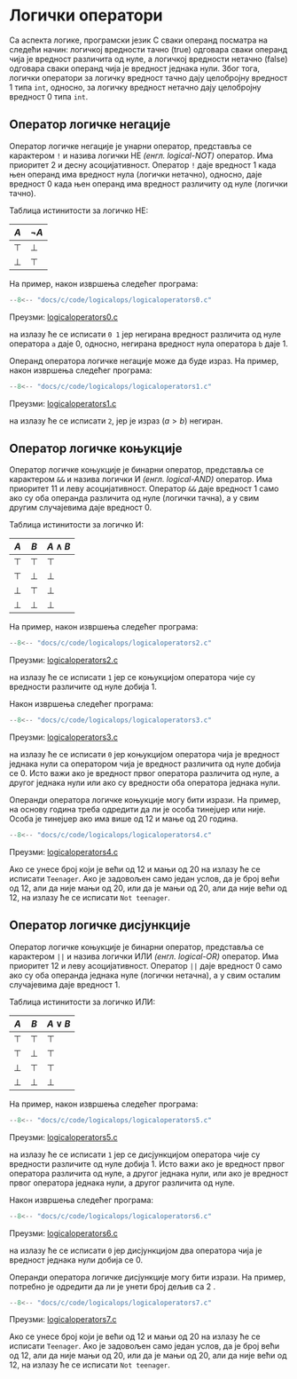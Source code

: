 # Логички оператори

Са аспекта логике, програмски језик C сваки операнд посматра на следећи начин:
логичкој вредности тачно (true) одговара сваки операнд чија је вредност
различита од нуле, а логичкој вредности нетачно (false) одговара сваки операнд
чија је вредност једнака нули. Због тога, логички оператори за логичку вредност
тачно дају целобројну вредност $1$ типа `int`, односно, за логичку вредност
нетачно дају целобројну вредност $0$ типа `int`.

## Оператор логичке негације

Оператор логичке негације је унарни оператор, представља се карактером `!` и
назива логички НЕ *(енгл. logical-NOT)* оператор. Има приоритет 2 и десну
асоцијативност. Оператор `!` даје вредност $1$ када њен операнд има вредност
нула (логички нетачно), односно, даје вредност $0$ када њен операнд има
вредност различиту од нуле (логички тачно).

Таблица истинитости за логичко НЕ:

| $A$    | $\neg A$ |
|--------|----------|
| $\top$ | $\bot$   |
| $\bot$ | $\top$   |

На пример, након извршења следећег програма:

```c
--8<-- "docs/c/code/logicalops/logicaloperators0.c"
```

Преузми: [logicaloperators0.c](code/logicalops/logicaloperators0.c)

на излазу ће се исписати `0 1` јер негирана вредност различита од нуле
оператора `a` даје $0$, односно, негирана вредност нула оператора `b` даје $1$.

Операнд оператора логичке негације може да буде израз. На пример, након
извршења следећег програма:

```c
--8<-- "docs/c/code/logicalops/logicaloperators1.c"
```

Преузми: [logicaloperators1.c](code/logicalops/logicaloperators1.c)

на излазу ће се исписати `2`, јер је израз $(a>b)$ негиран.

## Оператор логичке коњукције

Оператор логичке коњукције је бинарни оператор, представља се карактером `&&` и
назива логички И *(енгл. logical-AND)* оператор. Има приоритет 11 и леву
асоцијативност. Оператор `&&` даје вредност $1$ само ако су оба операнда
различита од нуле (логички тачна), а у свим другим случајевима даје вредност
$0$.

Таблица истинитости за логичко И:

| $A$    |$B$     | $A \land B$ |
|--------|--------|-------------|
| $\top$ | $\top$ | $\top$      |
| $\top$ | $\bot$ | $\bot$      |
| $\bot$ | $\top$ | $\bot$      |
| $\bot$ | $\bot$ | $\bot$      |

На пример, након извршења следећег програма:

```c
--8<-- "docs/c/code/logicalops/logicaloperators2.c"
```

Преузми: [logicaloperators2.c](code/logicalops/logicaloperators2.c)

на излазу ће се исписати `1` јер се коњукцијом оператора чије су вредности
различите од нуле добија $1$.

Након извршења следећег програма:

```c
--8<-- "docs/c/code/logicalops/logicaloperators3.c"
```

Преузми: [logicaloperators3.c](code/logicalops/logicaloperators3.c)

на излазу ће се исписати `0` јер коњукцијом оператора чија је вредност једнака
нули са оператором чија је вредност различита од нуле добија се $0$. Исто важи
ако је вредност првог оператора различита од нуле, а другог једнака нули или
ако су вредности оба оператора једнака нули.

Операнди оператора логичке коњукције могу бити изрази. На пример, на основу
година треба одредити да ли је особа тинејџер или није. Особа је тинејџер ако
има више од 12 и мање од 20 година.

```c
--8<-- "docs/c/code/logicalops/logicaloperators4.c"
```

Преузми: [logicaloperators4.c](code/logicalops/logicaloperators4.c)

Ако се унесе број који је већи од 12 и мањи од 20 на излазу ће се исписати
`Teenager`. Ако је задовољен само један услов, да је број већи од 12, али да
није мањи од 20, или да је мањи од 20, али да није већи од 12, на излазу ће се
исписати `Not teenager`.

## Оператор логичке дисјункције

Оператор логичке коњукције је бинарни оператор, представља се карактером `||` и
назива логички ИЛИ *(енгл. logical-OR)* оператор. Има приоритет 12 и леву
асоцијативност. Оператор `||` даје вредност $0$ само ако су оба операнда
једнака нуле (логички нетачна), а у свим осталим случајевима даје вредност
$1$.

Таблица истинитости за логичко ИЛИ:

| $A$    |$B$     | $A \lor B$ |
|--------|--------|------------|
| $\top$ | $\top$ | $\top$     |
| $\top$ | $\bot$ | $\top$     |
| $\bot$ | $\top$ | $\top$     |
| $\bot$ | $\bot$ | $\bot$     |

На пример, након извршења следећег програма:

```c
--8<-- "docs/c/code/logicalops/logicaloperators5.c"
```

Преузми: [logicaloperators5.c](code/logicalops/logicaloperators5.c)

на излазу ће се исписати `1` јер се дисјункцијом оператора чије су вредности
различите од нуле добија $1$. Исто важи ако је вредност првог оператора
различита од нуле, а другог једнака нули, или ако је вредност првог оператора
једнака нули, а другог различита од нуле.

Након извршења следећег програма:

```c
--8<-- "docs/c/code/logicalops/logicaloperators6.c"
```

Преузми: [logicaloperators6.c](code/logicalops/logicaloperators6.c)

на излазу ће се исписати `0` јер дисјункцијом два оператора чија је вредност
једнака нули добија се $0$.

Операнди оператора логичке дисјункције могу бити изрази. На пример, потребно је
одредити да ли је унети број дељив са $2$ .

```c
--8<-- "docs/c/code/logicalops/logicaloperators7.c"
```

Преузми: [logicaloperators7.c](code/logicalops/logicaloperators7.c)

Ако се унесе број који је већи од 12 и мањи од 20 на излазу ће се исписати
`Teenager`. Ако је задовољен само један услов, да је број већи од 12, али да
није мањи од 20, или да је мањи од 20, али да није већи од 12, на излазу ће се
исписати `Not teenager`.
